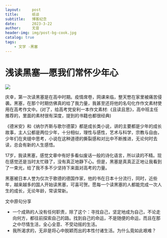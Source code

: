 ```yaml
---
layout:     post
title:      纸谈
subtitle:   博客纪念
date:       2023-3-22
author:     无音
header-img: img/post-bg-cook.jpg
catalog: true
tags:
    - 文学 -黑塞
---
```

#  浅读黑塞––愿我们常怀少年心

![]({{site.baseurl}}/img/hesai-book.jpg)

庆幸，第一次读黑塞是在高中时期。疫情席卷，网课来临，整天憋在家里被痛苦侵袭。黑塞，在那个时期仿佛真的给了我力量，我甚至还将他的名句化作作文素材使用在高考作文中。(对了，给高考党安利一本作文素材:《且读且思》，高中班主任推荐的，里面的素材很有深度，提到的书籍也都很经典)

《德米安》和《纳尔齐斯与歌尔德蒙》都是成长类小说，讲的主要都是少年的成长故事，主人公都是两位少年，十分相似，理性与感性，艺术与科学，宗教与自由，少年们在夹缝中思考，小说在这种道德的撕裂感和对比中不断推进，无论何时去读，总会有新的人生感悟。

17岁，我读黑塞，感觉文章中有好多看似废话一般的诗化语言，所以读的不精。现在感觉还是当时太忙碌了，没有真正地静下心。但是，黑塞是真真正正地让我看到了一束光，给了我不多不少坚持下来面对高考的力量。

黑塞被日本人誉为仅次于歌德的德国作家，他的书在日本十分流行，同时，近些年，越来越多的国人开始读黑塞，可喜可贺。愿每一个读黑塞的人都能完成一次人生的成长，无论年龄，常读常新。

文中原句分享
*  一个成熟的人没有任何职责，除了这个：寻找自己，坚定地成为自己，不论走向何方，都往前探索自己的路。找到自己的命运，不是随便的命运，而且在那之中尽情生活，全心全意、不受动摇的生活。
*  我所渴求的，无非是将心中脱颖而出的本性付诸生活。为什么竟如此艰难？



